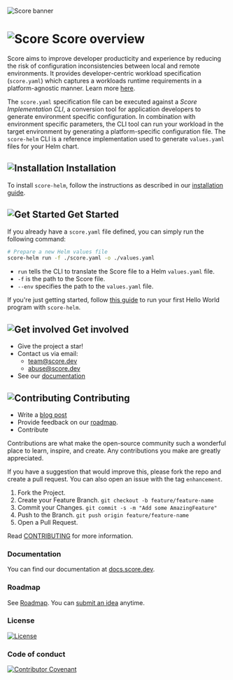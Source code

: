 ![Score banner](docs/images/banner.png)

# ![Score](docs/images/logo.svg) Score overview

Score aims to improve developer producticity and experience by reducing the risk of configuration inconsistencies between local and remote environments. It provides developer-centric workload specification (`score.yaml`) which captures a workloads runtime requirements in a platform-agnostic manner. Learn more [here](https://github.com/score-spec/spec#-what-is-score).

The `score.yaml` specification file can be executed against a _Score Implementation CLI_, a conversion tool for application developers to generate environment specific configuration. In combination with environment specific parameters, the CLI tool can run your workload in the target environment by generating a platform-specific configuration file. The `score-helm` CLI is a reference implementation used to generate `values.yaml` files for your Helm chart.

## ![Installation](docs/images/install.svg) Installation

To install `score-helm`, follow the instructions as described in our [installation guide](https://docs.score.dev/docs/get-started/install/).

## ![Get Started](docs/images/overview.svg) Get Started

If you already have a `score.yaml` file defined, you can simply run the following command:

```bash
# Prepare a new Helm values file
score-helm run -f ./score.yaml -o ./values.yaml
```

- `run` tells the CLI to translate the Score file to a Helm `values.yaml` file.
- `-f` is the path to the Score file.
- `--env` specifies the path to the `values.yaml` file.

If you're just getting started, follow [this guide](https://docs.score.dev/docs/get-started/score-helm-hello-world/) to run your first Hello World program with `score-helm`.

## ![Get involved](docs/images/get-involved.svg) Get involved

- Give the project a star!
- Contact us via email:
  - team@score.dev
  - abuse@score.dev
- See our [documentation](https://docs.score.dev)

## ![Contributing](docs/images/contributing.svg) Contributing

- Write a [blog post](https://score.dev/blog)
- Provide feedback on our [roadmap](https://github.com/score-spec/spec/blob/main/roadmap.md#get-involved).
- Contribute

Contributions are what make the open-source community such a wonderful place to learn, inspire, and create. Any contributions you make are greatly appreciated.

If you have a suggestion that would improve this, please fork the repo and create a pull request. You can also open an issue with the tag `enhancement`.

1. Fork the Project.
2. Create your Feature Branch. `git checkout -b feature/feature-name`
3. Commit your Changes. `git commit -s -m "Add some AmazingFeature"`
4. Push to the Branch. `git push origin feature/feature-name`
5. Open a Pull Request.

Read [CONTRIBUTING](CONTRIBUTING.md) for more information.

### Documentation

You can find our documentation at [docs.score.dev](https://docs.score.dev/docs).

### Roadmap

See [Roadmap](https://github.com/score-spec/spec/blob/main/roadmap.md). You can [submit an idea](https://github.com/score-spec/spec/blob/main/roadmap.md#get-involved) anytime.

### License

[![License](https://img.shields.io/badge/License-Apache_2.0-blue.svg)](https://opensource.org/licenses/Apache-2.0)

### Code of conduct

[![Contributor Covenant](https://img.shields.io/badge/Contributor%20Covenant-2.1-4baaaa.svg)](CODE_OF_CONDUCT.md)
